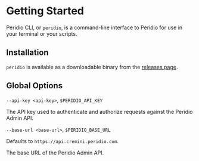 # Getting Started

Peridio CLI, or `peridio`, is a command-line interface to Peridio for use in your terminal or your scripts.

## Installation

`peridio` is available as a downloadable binary from the [releases page](https://github.com/peridio/morel/releases).

## Global Options

`--api-key <api-key>`, `$PERIDIO_API_KEY`

The API key used to authenticate and authorize requests against the Peridio Admin API.

`--base-url <base-url>`, `$PERIDIO_BASE_URL`

Defaults to `https://api.cremini.peridio.com`.

The base URL of the Peridio Admin API.
